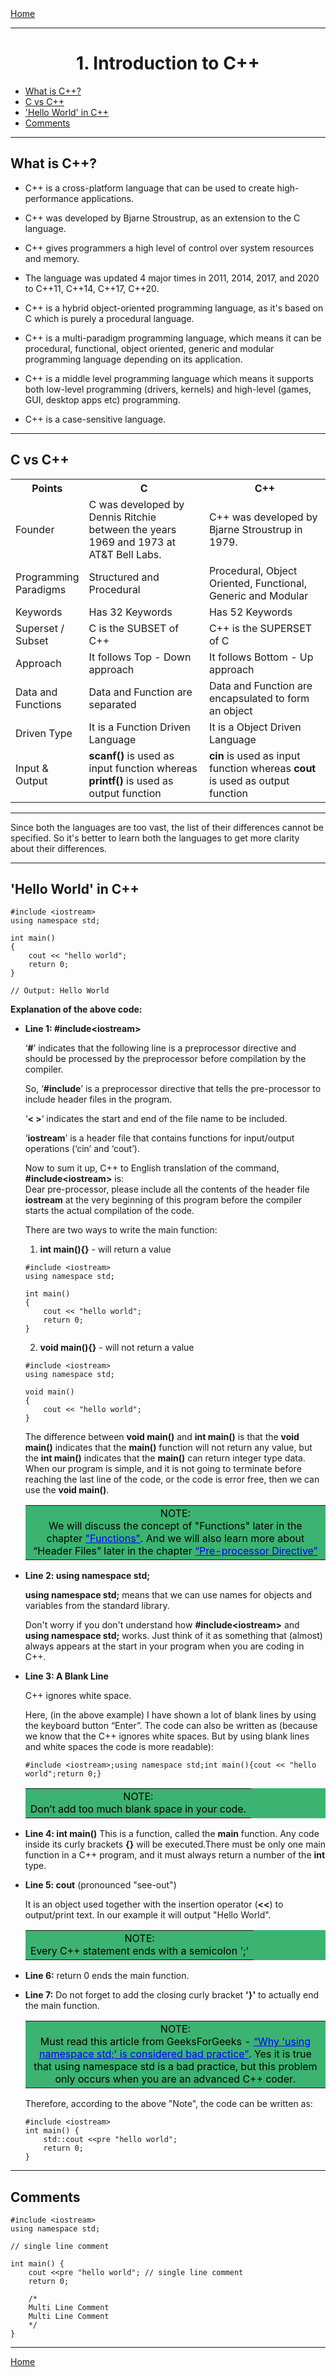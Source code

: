 <div style="display: flex; justify-content: space-between">
<a href="../C++.md">Home</a>
<br/>

</div>

<hr/>

<h1 style="text-align: center">1. Introduction to C++</h1>

- [What is C++?](#what-is-c)
- [C vs C++](#c-vs-c)
- ['Hello World' in C++](#hello-world-in-c)
- [Comments](#comments)

<hr/>

## What is C++?

- C++ is a cross-platform language that can be used to create high-performance applications.

- C++ was developed by Bjarne Stroustrup, as an extension to the C language.

- C++ gives programmers a high level of control over system resources and memory.

- The language was updated 4 major times in 2011, 2014, 2017, and 2020 to C++11, C++14, C++17, C++20.

- C++ is a hybrid object-oriented programming language, as it's based on C which is purely a procedural language.

- C++ is a multi-paradigm programming language, which means it can be procedural, functional, object oriented, generic and modular programming language depending on its application.

- C++  is a middle level programming language which means it supports both low-level programming (drivers, kernels) and high-level (games, GUI, desktop apps etc) programming.

- C++ is a case-sensitive language.

<hr/>

## C vs C++

<table style="width:100%">
	<tr>
		<th style="width:10%">Points</th>
		<th style="width:40%">C</th>
		<th style="width:40%">C++</th>
	</tr>
	<tr>
		<td>Founder</td>
		<td>
			C was developed by Dennis Ritchie between the years 1969 and 1973 at
			AT&T Bell Labs.
		</td>
		<td>C++ was developed by Bjarne Stroustrup in 1979.</td>
	</tr>
	<tr>
		<td>Programming Paradigms</td>
		<td>Structured and Procedural</td>
		<td>Procedural, Object Oriented, Functional, Generic and Modular</td>
	</tr>
	<tr>
		<td>Keywords</td>
		<td>Has 32 Keywords</td>
		<td>Has 52 Keywords</td>
	</tr>
	<tr>
		<td>Superset / Subset</td>
		<td>C is the SUBSET of C++</td>
		<td>C++ is the SUPERSET of C</td>
	</tr>
	<tr>
		<td>Approach</td>
		<td>It follows Top - Down approach</td>
		<td>It follows Bottom - Up approach</td>
	</tr>
	<tr>
		<td>Data and Functions</td>
		<td>Data and Function are separated</td>
		<td>Data and Function are encapsulated to form an object</td>
	</tr>
	<tr>
		<td>Driven Type</td>
		<td>It is a Function Driven Language</td>
		<td>It is a Object Driven Language</td>
	</tr>
	<tr>
		<td>Input & Output</td>
		<td>
			<b>scanf()</b> is used as input function whereas <b>printf()</b> is
			used as output function
		</td>
		<td>
			<b>cin</b> is used as input function whereas <b>cout</b> is used as
			output function
		</td>
	</tr>
</table>

<hr/>

Since both the languages are too vast, the list of their differences cannot be specified. So it's better to learn both the languages to get more clarity about their differences.

<hr/>

## 'Hello World' in C++

```
#include <iostream>
using namespace std;

int main()
{
	cout << "hello world";
	return 0;
}

// Output: Hello World
```

**Explanation of the above code:**
- **Line 1: #include\<iostream>**

	‘**#**’ indicates that the following line is a preprocessor directive and should be processed by the preprocessor before compilation by the compiler. <br/>

	So, ‘**#include**’ is a preprocessor directive that tells the pre-processor to include header files in the program. <br/>

	‘**< >**‘ indicates the start and end of the file name to be included. <br/>

	‘**iostream**’ is a header file that contains functions for input/output operations (‘cin’ and ‘cout’).<br/>

	Now to sum it up, C++ to English translation of the command, 
	**#include\<iostream>** is: <br/>
	Dear pre-processor, please include all the contents of the header file **iostream** at the very beginning of this program before the compiler starts the actual compilation of the code. <br/>

	There are two ways to write the main function:

	1. **int main(){}** -  will return a value
	```
	#include <iostream>
	using namespace std;

	int main()
	{
		cout << "hello world";
		return 0;
	}
	```
	2. **void main(){}** - will not return a value
	```
	#include <iostream>
	using namespace std;

	void main()
	{
		cout << "hello world";
	}
	``` 
    The difference between **void main()** and **int main()** is that the **void main()** indicates that the **main()** function will not return any value, but the **int main()** indicates that the **main()** can return integer type data. When our program is simple, and it is not going to terminate before reaching the last line of the code, or the code is error free, then we can use the **void main()**.

    <table  style="width: 100%; text-align: center; background-color: MediumSeaGreen; color: black">
        <tr>
            <td>
                NOTE: <br/>
                We will discuss the concept of "Functions" later in the chapter <a style="color: Blue; text-decoration: underline" href="#">"Functions"</a>. And we will also learn more about “Header Files” later in the chapter <a style="color: Blue; text-decoration: underline" href="#">“Pre-processor Directive”</a>
            </td>
        </tr>
    </table>

- **Line 2: using namespace std;**

    **using namespace std;** means that we can use names for objects and variables from the standard library.

    Don't worry if you don't understand how **#include\<iostream>** and **using namespace std;** works. Just think of it as something that (almost) always appears at the start in your program when you are coding in C++.

- **Line 3: A Blank Line**

    C++ ignores white space.
    
    Here, (in the above example) I have shown a lot of blank lines by using the keyboard button “Enter”. The code can also be written as (because we know that the C++ ignores white spaces. But by using blank lines and white spaces the code is more readable):

    ```
    #include <iostream>;using namespace std;int main(){cout << "hello world";return 0;}
    ```
    <table  style="width: 100%; text-align: center; background-color: MediumSeaGreen; color: black">
        <tr>
            <td>
                NOTE: <br/>
                Don’t add too much blank space in your code.
            </td>
        </tr>
    </table>

- **Line 4: int main()**
    This is a function, called the **main** function. Any code inside its curly brackets **{}** will be executed.There must be only one main function in a C++ program, and it must always return a number of the **int** type.

- **Line 5: cout** (pronounced "see-out") 

    It is an object used together with the insertion operator (**<<**) to output/print text. In our example it will output "Hello World".

    <table  style="width: 100%; text-align: center; background-color: MediumSeaGreen; color: black">
        <tr>
            <td>
                NOTE: <br/>
                Every C++ statement ends with a semicolon ';'
            </td>
        </tr>
    </table>    

- **Line 6:** return 0 ends the main function.

- **Line 7:** Do not forget to add the closing curly bracket **'}'** to actually end the main function.

    
    <table  style="width: 100%; text-align: center; background-color: MediumSeaGreen; color: black">
        <tr>
            <td>
                NOTE: <br/>
                Must read this article from GeeksForGeeks - <a style="color: Blue; text-decoration: underline" href="https://www.geeksforgeeks.org/using-namespace-std-considered-bad-practice/">“Why 'using namespace std;' is considered bad practice”</a>. Yes it is true that using namespace std is a bad practice, but this problem only occurs when you are an advanced C++ coder.
            </td>
        </tr>
    </table> 

    Therefore, according to the above "Note", the code can be written as:

    ```
    #include <iostream>
    int main() {
        std::cout <<pre "hello world";
        return 0;
    }
    ```
<hr/>

## Comments

```
#include <iostream>
using namespace std;

// single line comment

int main() {
    cout <<pre "hello world"; // single line comment
    return 0;

    /*
    Multi Line Comment
    Multi Line Comment
    */
}
```
<hr/>

<div style="display: flex; justify-content: space-between">
<a href="../C++.md">Home</a>
</div>